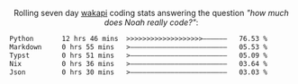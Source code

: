<p align="center">Rolling seven day <a href="https://wakapi.dev/"/>wakapi</a> coding stats answering the question <i>"how much does Noah really code?"</i>:</p>
<!--START_SECTION:waka-->

```txt
Python       12 hrs 46 mins  >>>>>>>>>>>>>>>>>>>——————   76.53 %
Markdown     0 hrs 55 mins   >————————————————————————   05.53 %
Typst        0 hrs 51 mins   >————————————————————————   05.09 %
Nix          0 hrs 36 mins   >————————————————————————   03.64 %
Json         0 hrs 30 mins   >————————————————————————   03.03 %
```

<!--END_SECTION:waka-->
